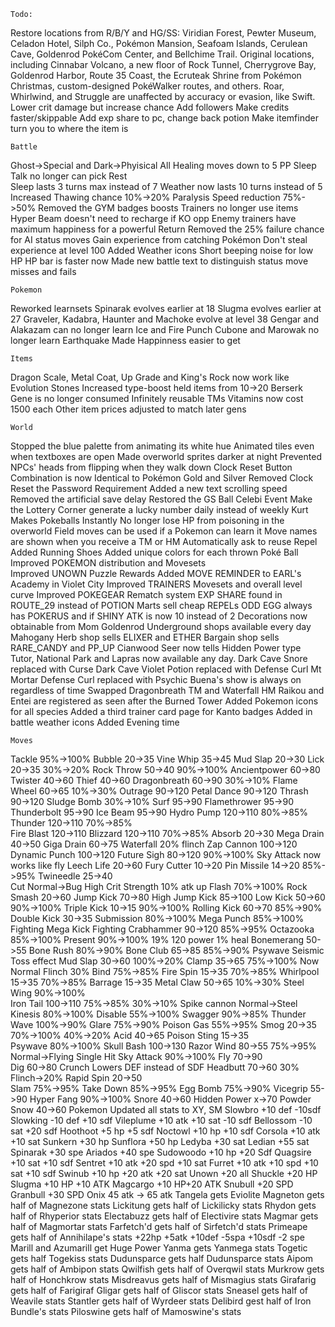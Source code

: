 	Todo:
Restore locations from R/B/Y and HG/SS: Viridian Forest, Pewter Museum, Celadon Hotel, Silph Co., Pokémon Mansion, Seafoam Islands, Cerulean Cave, Goldenrod PokéCom Center, and Bellchime Trail. Original locations, including Cinnabar Volcano, a new floor of Rock Tunnel, Cherrygrove Bay, Goldenrod Harbor, Route 35 Coast, the Ecruteak Shrine from Pokémon Christmas, custom-designed PokéWalker routes, and others.
Roar, Whirlwind, and Struggle are unaffected by accuracy or evasion, like Swift.
Lower crit damage but increase chance
Add followers
Make credits faster/skippable
Add exp share to pc, change back potion
Make itemfinder turn you to where the item is

	Battle
Ghost->Special and Dark->Phyisical
All Healing moves down to 5 PP
Sleep Talk no longer can pick Rest	
Sleep lasts 3 turns max instead of 7
Weather now lasts 10 turns instead of 5
Increased Thawing chance 10%->20%
Paralysis Speed reduction 75%->50%
Removed the GYM badges boosts
Trainers no longer use items
Hyper Beam doesn't need to recharge if KO opp
Enemy trainers have maximum happiness for a powerful Return
Removed the 25% failure chance for AI status moves
Gain experience from catching Pokémon
Don't steal experience at level 100
Added Weather icons
Short beeping noise for low HP
HP bar is faster now
Made new battle text to distinguish status move misses and fails

	Pokemon
Reworked learnsets
Spinarak evolves earlier at 18
Slugma evolves earlier at 27
Graveler, Kadabra, Haunter and Machoke evolve at level 38
Gengar and Alakazam can no longer learn Ice and Fire Punch
Cubone and Marowak no longer learn Earthquake
Made Happinness easier to get

	Items
Dragon Scale, Metal Coat, Up Grade and King's Rock now work like Evolution Stones
Increased type-boost held items from 10->20
Berserk Gene is no longer consumed
Infinitely reusable TMs
Vitamins now cost 1500 each
Other item prices adjusted to match later gens

	World
Stopped the blue palette from animating its white hue
Animated tiles even when textboxes are open
Made overworld sprites darker at night
Prevented NPCs' heads from flipping when they walk down
Clock Reset Button Combination is now Identical to Pokémon Gold and Silver
Removed Clock Reset the Password Requirement
Added a new text scrolling speed
Removed the artificial save delay
Restored the GS Ball Celebi Event
Make the Lottery Corner generate a lucky number daily instead of weekly
Kurt Makes Pokeballs Instantly
No longer lose HP from poisoning in the overworld
Field moves can be used if a Pokemon can learn it
Move names are shown when you receive a TM or HM
Automatically ask to reuse Repel
Added Running Shoes
Added unique colors for each thrown Poké Ball	
Improved POKEMON distribution and Movesets	
Improved UNOWN Puzzle Rewards 
Added MOVE REMINDER to EARL's Academy in Violet City
Improved TRAINERS Movesets and overall level curve
Improved POKEGEAR Rematch system
EXP SHARE found in ROUTE_29 instead of POTION
Marts sell cheap REPELs
ODD EGG always has POKERUS and if SHINY ATK is now 10 instead of 2
Decorations now obtainable from Mom
Goldenrod Underground shops available every day
Mahogany Herb shop sells ELIXER and ETHER
Bargain shop sells RARE_CANDY and PP_UP
Cianwood Seer now tells Hidden Power type
Tutor, National Park and Lapras now available any day.
Dark Cave Snore replaced with Curse
Dark Cave Violet Potion replaced with Defense Curl
Mt Mortar Defense Curl replaced with Psychic
Buena's show is always on regardless of time
Swapped Dragonbreath TM and Waterfall HM
Raikou and Entei are registered as seen after the Burned Tower
Added Pokemon icons for all species
Added a third trainer card page for Kanto badges
Added in battle weather icons
Added Evening time

	Moves
Tackle 					95%->100%
Bubble 					20->35
Vine Whip  		35->45
Mud Slap 		20->30
Lick 			20->35				30%->20%
Rock Throw		50->40				90%->100%
Ancientpower 	60->80
Twister 		40->60
Thief 			40->60
Dragonbreath 	60->90				30%->10%
Flame Wheel		60->65				10%->30%
Outrage 		90->120
Petal Dance 	90->120
Thrash 			90->120
Sludge Bomb							30%->10%
Surf 			95->90
Flamethrower 	95->90
Thunderbolt 	95->90
Ice Beam 		95->90
Hydro Pump		120->110	80%->85%	
Thunder			120->110	70%->85%	
Fire Blast		120->110
Blizzard		120->110	70%->85%
Absorb			20->30
Mega Drain		40->50
Giga Drain 		60->75
Waterfall 							20% flinch
Zap Cannon 		100->120
Dynamic Punch 	100->120
Future Sigh 	80->120  90%->100%
Sky Attack							now works like fly
Leech Life		20->60
Fury Cutter		10->20
Pin Missile  	14->20   85%->95%
Twineedle		25->40		
Cut								    Normal->Bug High Crit
Strength							10% atk up
Flash					 70%->100%
Rock Smash 		20->60
Jump Kick 		70->80
High Jump Kick  85->100
Low Kick 		50->60	90%->100%
Triple Kick 	10->15	90%->100%
Rolling Kick 	60->70	85%->90%
Double Kick		30->35
Submission		 	  	 80%->100%
Mega Punch				85%->100%		Fighting
Mega Kick								Fighting
Crabhammer 		90->120  85%->95%
Octazooka  				 85%->100%
Present 				 90%->100%	19% 120 power 1% heal
Bonemerang		50->55
Bone Rush 				 80%->90%
Bone Club		65->85   85%->90%
Psywave 							Seismic Toss effect
Mud Slap		30->60				100%->20%
Clamp 			35->65	 75%->100%  Now Normal Flinch 30%
Bind 					 75%->85%
Fire Spin 		15->35   70%->85%
Whirlpool 		15->35   70%->85%
Barrage 		15->35
Metal Claw 		50->65				10%->30%
Steel Wing				 90%->100%			
Iron Tail		100->110 75%->85%   30%->10%
Spike cannon						 Normal->Steel
Kinesis 				80%->100%
Disable 				 55%->100%
Swagger					 90%->85%
Thunder Wave 			 100%->90%
Glare 					 75%->90%
Poison Gas 				 55%->95%
Smog			20->35	 70%->100%   40%->20%
Acid			40->65
Poison Sting	15->35	
Psywave 				 80%->100%
Skull Bash	    100->130
Razor Wind		80->55	 75%->95%	Normal->Flying Single Hit
Sky Attack				 90%->100%
Fly				70->90	 
Dig				60->80
Crunch								Lowers DEF instead of SDF
Headbutt		70->60				30% Flinch->20%
Rapid Spin 		20->50	
Slam					75%->95%
Take Down				85%->95%
Egg Bomb 				75%->90%
Vicegrip		55->90
Hyper Fang				90%->100%
Snore 			40->60
Hidden Power    x->70
Powder Snow		40->60
	Pokemon
Updated all stats to XY, SM
Slowbro		+10 def -10sdf
Slowking	-10 def +10 sdf
Vileplume	+10 atk +10 sat -10 sdf
Bellossom	-10 sat +20 sdf
Hoothoot	+5 hp +5 sdf
Noctowl 	+10 hp +10 sdf
Corsola		+10 atk +10 sat
Sunkern		+30 hp
Sunflora	+50 hp
Ledyba		+30 sat
Ledian		+55 sat
Spinarak	+30 spe
Ariados		+40 spe
Sudowoodo 	+10 hp +20 Sdf
Quagsire 	+10 sat +10 sdf
Sentret		+10 atk +20 spd +10 sat
Furret		+10 atk +10 spd +10 sat +10 sdf
Swinub	 	+10 hp +20 atk +20 sat
Unown 		+20 all
Shuckle		+20 HP
Slugma 		+10 HP +10 ATK
Magcargo	+10 HP+20 ATK
Snubull		+20 SPD
Granbull 	+30 SPD
Onix 45 atk -> 65 atk
Tangela gets Eviolite
Magneton gets half of Magnezone stats
Lickitung gets half of Lickilicky stats
Rhydon gets half of Rhyperior stats
Electabuzz gets half of Electivire stats
Magmar gets half of Magmortar stats
Farfetch'd gets half of Sirfetch'd stats
Primeape gets half of Annihilape's stats +22hp +5atk +10def -5spa +10sdf -2 spe
Marill and Azumarill get Huge Power
Yanma gets Yanmega stats
Togetic gets half Togekiss stats
Dudunsparce gets half Dudunsparce stats
Aipom gets half of Ambipon stats
Qwilfish gets half of Overqwil stats
Murkrow gets half of Honchkrow stats
Misdreavus gets half of Mismagius stats
Girafarig gets half of Farigiraf
Gligar gets half of Gliscor stats
Sneasel gets half of Weavile stats
Stantler gets half of Wyrdeer stats
Delibird gest half of Iron Bundle's stats
Piloswine gets half of Mamoswine's stats
